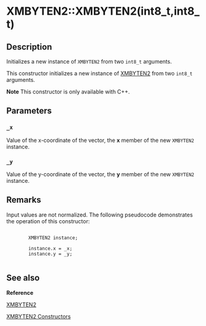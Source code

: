 # XMBYTEN2::XMBYTEN2(int8_t,int8_t)

## Description

Initializes a new instance of `XMBYTEN2` from two `int8_t` arguments.

This constructor initializes a new instance of [XMBYTEN2](https://learn.microsoft.com/windows/desktop/api/directxpackedvector/ns-directxpackedvector-xmbyten2)  from two `int8_t` arguments.

**Note** This constructor is only available with C++.

## Parameters

### `_x`

Value of the x-coordinate of the vector, the **x** member of the new `XMBYTEN2` instance.

### `_y`

Value of the y-coordinate of the vector, the **y** member of the new `XMBYTEN2` instance.

## Remarks

Input values are not normalized. The following pseudocode demonstrates the operation of this constructor:

```

	    XMBYTEN2 instance;

	    instance.x = _x;
	    instance.y = _y;
	
```

## See also

**Reference**

[XMBYTEN2](https://learn.microsoft.com/windows/desktop/api/directxpackedvector/ns-directxpackedvector-xmbyten2)

[XMBYTEN2 Constructors](https://learn.microsoft.com/windows/desktop/dxmath/xmbyten2-ctor)